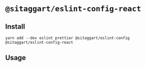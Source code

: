 # `@sitaggart/eslint-config-react`

## Install

```
yarn add --dev eslint prettier @sitaggart/eslint-config @sitaggart/eslint-config-react
```

## Usage
